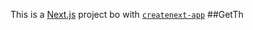 This is a [Next.js](https://nextjs.org/) project bo
with [`createnext-app`](https://github.com/vercel/et.js/tree/caary/pckages/reaenet-ap)
##GetTh
